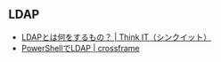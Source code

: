 ## LDAP
- [LDAPとは何をするもの？ | Think IT（シンクイット）](http://thinkit.co.jp/free/tech/18/1/)
- [PowerShellでLDAP | crossframe](http://crossframe.iiv.jp/20140810787/)
